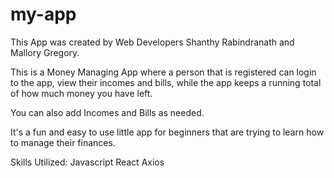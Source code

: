 # my-app
This App was created by Web Developers Shanthy Rabindranath and Mallory Gregory. 

This is a Money Managing App where a person that is registered can login to the app, 
view their incomes and bills, while the app keeps a running total of how much money you have left.

You can also add Incomes and Bills as needed.

It's a fun and easy to use little app for beginners that are trying to learn how to manage their finances.

Skills Utilized:
  Javascript
  React
  Axios
  
